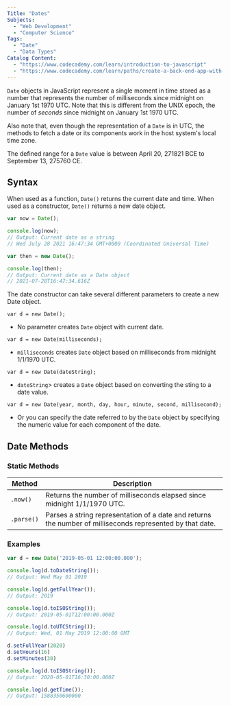 ```yaml
---
Title: "Dates" 
Subjects: 
  - "Web Development"
  - "Computer Science"
Tags:
  - "Date"
  - "Data Types"
Catalog Content: 
  - "https://www.codecademy.com/learn/introduction-to-javascript"
  - "https://www.codecademy.com/learn/paths/create-a-back-end-app-with-javascript"
---
```


`Date` objects in JavaScript represent a single moment in time stored as a number that represents the number of milliseconds since midnight on January 1st 1970 UTC. Note that this is different from the UNIX epoch, the number of *seconds* since midnight on January 1st 1970 UTC. 

Also note that, even though the representation of a `Date` is in UTC, the methods to fetch a date or its components work in the host system's local time zone.

The defined range for a `Date` value is between April 20, 271821 BCE to September 13, 275760 CE.

## Syntax

When used as a function, `Date()` returns the current date and time. When used as a constructor, `Date()` returns a new date object.

```javascript
var now = Date();

console.log(now);
// Output: Current date as a string
// Wed July 28 2021 16:47:34 GMT+0000 (Coordinated Universal Time)

var then = new Date();

console.log(then);
// Output: Current date as a Date object
// 2021-07-28T16:47:34.616Z
```

The date constructor can take several different parameters to create a new Date object.

`var d = new Date();`

- No parameter creates `Date` object with current date.

`var d = new Date(milliseconds);`

- `milliseconds` creates `Date` object based on milliseconds from midnight 1/1/1970 UTC.

`var d = new Date(dateString);`

- `dateString`> creates a `Date` object based on converting the sting to a date value.

`var d = new Date(year, month, day, hour, minute, second, millisecond);`

- Or you can specify the date referred to by the `Date` object by specifying the numeric value for each component of the date.

## Date Methods

### Static Methods

| Method | Description |
| --- | --- |
| `.now()` | Returns the number of milliseconds elapsed since midnight 1/1/1970 UTC. |
| `.parse()` | Parses a string representation of a date and returns the number of milliseconds represented by that date. |

<!-- ### Instance Methods

Method|Description
---|---
`.getDate()`|Returns the day of the month (1-31) for the date represented by the `Date` object. (local time)
`.getDay()`|Returns the day of the week (0-6) for the date represented by the `Date` object. (local time)
`.getFullYear()`|Returns the year (4 digits for 4 digit years) for the date represented by the `Date` object. (local time)
`.getHours()`|Returns the hour (0-23) for the date represented by the `Date` object. (local time)
`.getMilliseconds()`|Returns the millisecond (0-999) for the date represented by the `Date` object. (local time)
`.getMinutes()`|Returns the minute (0-59)  for the date represented by the `Date` object. (local time)
`.getMonth()`|Returns the month (0-11) for the date represented by the `Date` object. (local time)
`.getSeconds()`|Returns the second (0-59) for the date represented by the `Date` object. (local time)
`.getTime()`|Returns the number of milliseconds from midnight 1/1/1970 UTC for the date represented by the `Date` object.
`.getTimezoneOffset()`|Returns the time zone offset in minutes for the current locale.
`.getUTCDate()`|Returns the day of the month (1-31) for the date represented by the `Date` object. (UTC time)
`.getUTCDay()`|Returns the day of the week (0-6) for the date represented by the `Date` object. (UTC time)
`.getUTCFullYear()`|Returns the year (4 digits for 4 digit years) for the date represented by the `Date` object. (UTC time)
`.getUTCHours()`|Returns the hour (0-23) for the date represented by the `Date` object. (UTC time)
`.getUTCMilliseconds()`|Returns the millisecond (0-999) for the date represented by the `Date` object. (UTC time)
`.getUTCMinutes()`|Returns the minute (0-59)  for the date represented by the `Date` object. (UTC time)
`.getUTCMonth()`|Returns the month (0-11) for the date represented by the `Date` object. (UTC time)
`.getUTCSeconds()`|Returns the second (0-59) for the date represented by the `Date` object. (UTC time)
`.setDate()`|Sets the day of the month for the `Date` object. (local time)
`.setFullYear()`|Sets the full year (4 digits for 4 digit years) for the `Date` object. (local time)
`.setHours()`|Sets the hour for the `Date` object. (local time)
`.setMilliseconds()`|Sets the milliseconds for the `Date` object. (local time)
`.setMinutes()`|Sets the minute for the `Date` object. (local time)
`.setMonth()`|Sets the month for the `Date` object. (local time)
`.setSeconds()`|Sets the second for the `Date` object. (local time)
`.setTime()`|Sets the date of the `Date` object by using milliseconds from midnight 1/1/1970 UTC.
`.setUTCDate()`|Sets the day of the month for the `Date` object. (UTC time)
`.setUTCFullYear()`|Sets the full year (4 digits for 4 digit years) for the `Date` object. (UTC time)
`.setUTCHours()`|Sets the hour for the `Date` object. (UTC time)
`.setUTCMilliseconds()`|Sets the milliseconds for the `Date` object. (UTC time)
`.setUTCMinutes()`|Sets the minute for the `Date` object. (UTC time)
`.setUTCMonth()`|Sets the month for the `Date` object. (UTC time)
`.setUTCSeconds()`|Sets the second for the `Date` object. (UTC time)
`.toDateString()`|Returns the date portion stored in the `Date` object as a human-readable string.
`.toISOString()`|Returns the date stored in the `Date` object in the IDO 8601 Extended Format.
`.toJSON()`|Returns the date using `.toISOString()` for use with `JSON.stringify()`.
`.toLocaleDateString()`|Returns the date portion stored in the `Date` object as a string based on the current locale.
`.toLocaleString()`|Returns the locale date string, overrides `Object.prototype.toLocaleString()`.
`.toLocaleTimeString()`|Returns the time portion stored in the `Date` object as a string based on the current locale. 
`.toString()`|Returns the date stored in the `Date` object as a human-readable string.
`.toTimeString()`|Returns the time portion stored in the `Date` object as a human-readable string.
`.toUTCString()`|Returns the date stored in the `Date` object as a human-readable string based on UTC timezone. -->

### Examples

```javascript
var d = new Date('2019-05-01 12:00:00.000');

console.log(d.toDateString());
// Output: Wed May 01 2019

console.log(d.getFullYear());  
// Output: 2019

console.log(d.toISOString());
// Output: 2019-05-01T12:00:00.000Z

console.log(d.toUTCString());
// Output: Wed, 01 May 2019 12:00:00 GMT

d.setFullYear(2020)
d.setHours(16)
d.setMinutes(30)

console.log(d.toISOString());
// Output: 2020-05-01T16:30:00.000Z

console.log(d.getTime());
// Output: 1588350600000
```
